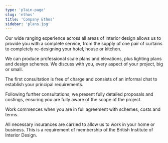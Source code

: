 ```yaml
---
type: 'plain-page'
slug: 'ethos'
title: 'Company Ethos'
sidebar: 'plans.jpg'
---
```


Our wide ranging experience across all areas of interior design allows us to provide you with a complete service, from the supply of one pair of curtains to completely re-designing your hotel, house or kitchen.

We can produce professional scale plans and elevations, plus lighting plans and design schemes. We discuss with you, every aspect of your project, big or small.

The first consultation is free of charge and consists of an informal chat to establish your principal requirements.

Following further consultations, we present fully detailed proposals and costings, ensuring you are fully aware of the scope of the project.

Work commences when you are in full agreement with schemes, costs and terms.

All necessary insurances are carried to allow us to work in your home or business. This is a requirement of membership of the British Institute of Interior Design.
